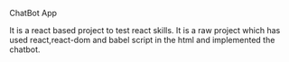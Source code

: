 ChatBot App

It is a react based project to test react skills. It is a raw project which has used react,react-dom and babel script in the html and implemented the chatbot.

